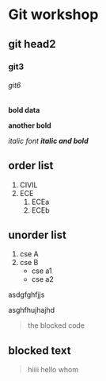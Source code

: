 # Git workshop

## git head2

### git3
###### git6

**bold data**

__another bold__

*italic font*
_**italic and bold**_

## order list 

1. CIVIL
2. ECE
    1. ECEa
    2. ECEb
## unorder list
1. cse A
2. cse B
    - cse a1
    - cse a2
    
asdgfghfjjs

asghfhujhajhd

> the blocked code
## blocked text
> hiiii hello whom
